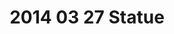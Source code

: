 ---
layout: blog
title: 2014 03 27 Statue
category: blog
lat: 47.6131
lng: -122.33769
altitude: 30.33
image: https://s3-us-west-2.amazonaws.com/worldcup14/2014-03-27 11:30:20 PDT.jpg
observation: 20140327113020PDT
---